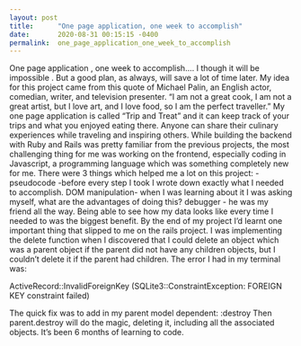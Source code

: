 ```yaml
---
layout: post
title:      "One page application, one week to accomplish"
date:       2020-08-31 00:15:15 -0400
permalink:  one_page_application_one_week_to_accomplish
---
```



One page application , one week to accomplish.... I though it will be impossible .
But a good plan, as always, will save a lot of time later.
My idea for this project came from this quote of  Michael Palin, an English actor, comedian, writer, and television presenter.
“I am not a great cook, I am not a great artist, but I love art, and I love food, so I am the perfect traveller.”
My one page application is called “Trip and Treat” and it can keep track of your trips and what you enjoyed eating there. Anyone can share their culinary experiences while traveling and  inspiring others.
While building the backend with Ruby and Rails was pretty familiar from the previous projects, the most challenging thing for me was working on the frontend, especially coding in Javascript, a programming language which was something completely new for me.
There were 3 things which helped me a lot on this project:
-pseudocode -before every step I took I wrote down exactly what I needed to accomplish.
DOM manipulation- when I was learning about it I was asking myself, what are the advantages of doing this?
debugger - he was my friend all the way. Being able to see how my data looks like every time I needed to was the biggest benefit.
By the end of my project I’d learnt one important thing that slipped to me on the rails project.
I was implementing the delete function when I discovered that I could delete an object which was a parent object if the parent did not have any children objects, but I couldn’t delete it if the parent had children. The error I had in my terminal was:

ActiveRecord::InvalidForeignKey (SQLite3::ConstraintException: FOREIGN KEY constraint failed)

The quick fix was to add in my parent model  dependent: :destroy
Then parent.destroy will do the magic, deleting it,  including all the associated objects.
It’s been 6 months of learning to code.

